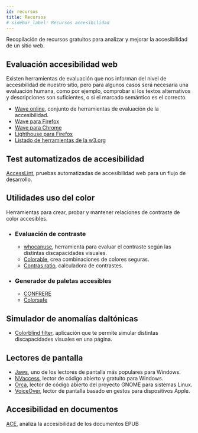 ```yaml
---
id: recursos
title: Recursos
# sidebar_label: Recursos accesibilidad
---
```


Recopilación de recursos gratuitos para analizar y mejorar la accesibilidad de un sitio web.

## Evaluación accesibilidad web

Existen herramientas de evaluación que nos informan del nivel de accesibilidad de nuestro sitio, pero para algunos casos será necesaria una evaluación humana, como por ejemplo, comprobar si los textos alternativos y descripciones son suficientes, o si el marcado semántico es el correcto.

- [Wave online](https://wave.webaim.org/), conjunto de herramientas de evaluación de la accesibilidad.
- [Wave para Firefox](https://addons.mozilla.org/en-US/firefox/addon/wave-accessibility-tool/)
- [Wave para Chrome](https://chrome.google.com/webstore/detail/wave-evaluation-tool/jbbplnpkjmmeebjpijfedlgcdilocofh)
- [Lighthouse para Firefox](https://addons.mozilla.org/en-US/firefox/addon/google-lighthouse/)
- [Listado de herramientas de la w3.org](https://www.w3.org/WAI/ER/tools/)


## Test automatizados de accesibilidad

[AccessLint](https://accesslint.com/), pruebas automatizadas de accesibilidad web para un flujo de desarrollo.

## Utilidades uso del color

Herramientas para crear, probar y mantener relaciones de contraste de color accesibles.

- ### Evaluación de contraste
    - [whocanuse](https://whocanuse.com/), herramienta para evaluar el contraste según las distintas discapacidades visuales.
    - [Colorable](https://colorable.jxnblk.com/), crea combinaciones de colores seguras.
    - [Contras ratio](https://contrast-ratio.com/), calculadora de contrastes.
- ### Generador de paletas accesibles 
    - [CONFRERE](https://confrere.com/a11y/test/)
    - [Colorsafe](http://colorsafe.co/)

## Simulador de anomalías daltónicas

- [Colorblind filter](https://www.toptal.com/designers/colorfilter), aplicación que te permite simular distintas discapacidades visuales en una página.

## Lectores de pantalla

- [Jaws](https://www.freedomscientific.com/Products/software/JAWS/), uno de los lectores de pantalla más populares para Windows.
- [NVaccess](https://www.nvaccess.org/), lector de código abierto y gratuito para Windows.
- [Orca](https://wiki.gnome.org/Projects/Orca), lector de código abierto del proyecto GNOME para sistemas Linux.
- [VoiceOver](https://www.apple.com/accessibility/iphone/vision/), lector de pantalla basado en gestos para dispositivos Apple.

## Accesibilidad en documentos

[ACE](https://daisy.github.io/ace/), analiza la accesibilidad de los documentos EPUB